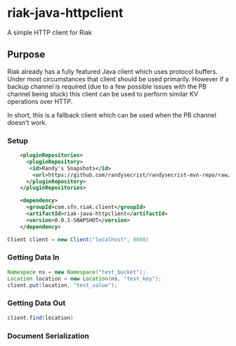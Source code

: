 # riak-java-httpclient
A simple HTTP client for Riak

## Purpose
Riak already has a fully featured Java client which uses protocol buffers.  Under most
circumstances that client should be used primarily.  However if a backup channel is
required (due to a few possible issues with the PB channel being stuck) this client can
be used to perform similar KV operations over HTTP.

In short, this is a fallback client which can be used when the PB channel doesn't work.

### Setup
```xml
    <pluginRepositories>
      <pluginRepository>
       <id>Randy's Snapshots</id>
        <url>https://github.com/randysecrist/randysecrist-mvn-repo/raw/master/snapshots</url>
      </pluginRepository>
    </pluginRepositories>

    <dependency>
      <groupId>com.sfn.riak.client</groupId>
      <artifactId>riak-java-httpclient</artifactId>
      <version>0.0.1-SNAPSHOT</version>
    </dependency>
```

```java
Client client = new Client("localhost", 8098)
```

### Getting Data In
```java
Namespace ns = new Namespace("test_bucket");
Location location = new Location(ns, "test_key");
client.put(location, "test_value");
```

### Getting Data Out
```java
client.find(location)
```

### Document Serialization

